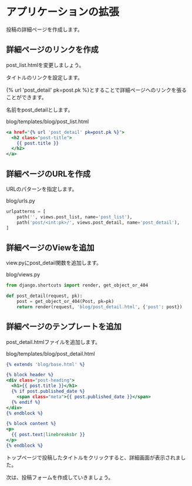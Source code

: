 # アプリケーションの拡張

投稿の詳細ページを作成します。

## 詳細ページのリンクを作成

post_list.htmlを変更しましょう。

タイトルのリンクを設定します。

\{% url 'post_detail' pk=post.pk %\}とすることで詳細ページへのリンクを張ることができます。

名前をpost_detailとします。

blog/templates/blog/post_list.html
```html:blog/templates/blog/post_list.html
<a href="{% url 'post_detail' pk=post.pk %}">
  <h2 class="post-title">
    {{ post.title }}
  </h2>
</a>
```

## 詳細ページのURLを作成

URLのパターンを指定します。

blog/urls.py
```python:blog/urls.py
urlpatterns = [
    path('', views.post_list, name='post_list'),
    path('post/<int:pk>/', views.post_detail, name='post_detail'),
]
```

## 詳細ページのViewを追加

view.pyにpost_detail関数を追加します。

blog/views.py
```python:blog/views.py
from django.shortcuts import render, get_object_or_404

def post_detail(request, pk):
    post = get_object_or_404(Post, pk=pk)
    return render(request, 'blog/post_detail.html', {'post': post})
```

## 詳細ページのテンプレートを追加

post_detail.htmlファイルを追加します。

blog/templates/blog/post_detail.html
```html:blog/templates/blog/post_detail.html
{% extends 'blog/base.html' %}

{% block header %}
<div class="post-heading">
  <h1>{{ post.title }}</h1>
  {% if post.published_date %}
    <span class="meta">{{ post.published_date }}</span>
  {% endif %}
</div>
{% endblock %}

{% block content %}
<p>
  {{ post.text|linebreaksbr }}
</p>
{% endblock %}
```

トップページで投稿したタイトルをクリックすると、詳細画面が表示されました。

次は、投稿フォームを作成していきましょう。
